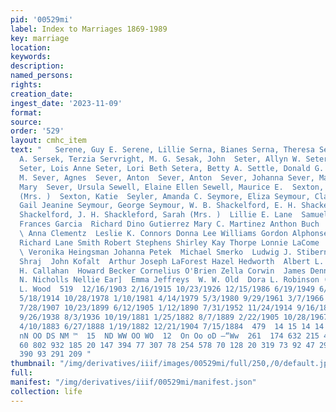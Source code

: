 ```yaml
---
pid: '00529mi'
label: Index to Marriages 1869-1989
key: marriage
location: 
keywords: 
description: 
named_persons: 
rights: 
creation_date: 
ingest_date: '2023-11-09'
format: 
source: 
order: '529'
layout: cmhc_item
text: "   Serene, Guy E. Serene, Lillie Serna, Bianes Serna, Theresa Sernick, Anthony
  A. Sersek, Terzia Servright, M. G. Sesak, John  Seter, Allyn W. Seter, Kim John
  Seter, Lois Anne Seter, Lori Beth Setera, Betty A. Settle, Donald G. Settle, Katherine
  M. Sever, Agnes  Sever, Anton  Sever, Anton  Sever, Johanna Sever, Marietta Sever,
  Mary  Sever, Ursula Sewell, Elaine Ellen Sewell, Maurice E.  Sexton, Elizabeth E.
  (Mrs. )  Sexton, Katie  Seyler, Amanda C. Seymore, Eliza Seymour, Clarence Seymour,
  Gail Jeanine Seymour, George Seymour, W. B. Shackelford, E. H. Shackelford, Gertrude
  Shackelford, J. H. Shackleford, Sarah (Mrs. )  Lillie E. Lane  Samuel E. Austin
  Frances Garcia  Richard Dino Gutierrez Mary C. Martinez Anthon Buch  M. QO. Sherman
  \ Anna Clementz  Leslie K. Connors Donna Lee Williams Gordon Alphonse MacDonald
  Richard Lane Smith Robert Stephens Shirley Kay Thorpe Lonnie LaCome  Martin Gornik
  \ Veronika Heingsman Johanna Petek  Michael Smerko  Ludwig J. Stibernick Joseph
  Shraj  John Kofalt  Arthur Joseph LaForest Hazel Hedworth  Albert L. Anderson  M.
  H. Callahan  Howard Becker Cornelius O'Brien Zella Corwin  James Dennis Wing Emily
  N. Nicholls Nellie Ear]  Emma Jeffreys  W. W. Old  Dora L. Robinson (Mrs. ) Cyrus
  L. Wood  519  12/16/1903 2/16/1915 10/23/1926 12/15/1986 6/19/1949 6/15/1908 7/17/1880
  5/18/1914 10/28/1978 1/10/1981 4/14/1979 5/3/1980 9/29/1961 3/7/1966 10/20/1967
  7/28/1907 10/23/1899 6/12/1905 1/12/1890 7/31/1952 11/24/1914 9/16/1899 8/7/1981
  9/26/1938 8/3/1936 10/19/1881 1/25/1882 8/7/1889 2/22/1905 10/28/1967 1/12/1906
  4/10/1883 6/27/1888 1/19/1882 12/21/1904 7/15/1884  479  14 15 14 14 10 12 12  NM
  nN OO DS NM ™  15  ND WW OO WO  12  On Oo oD —“Ww  261  174 632 215 424  565 770
  60 802 932 185 20 147 394 77 307 78 254 578 70 128 20 319 73 92 47 296 149 330 148
  390 93 291 209 "
thumbnail: "/img/derivatives/iiif/images/00529mi/full/250,/0/default.jpg"
full: 
manifest: "/img/derivatives/iiif/00529mi/manifest.json"
collection: life
---
```


